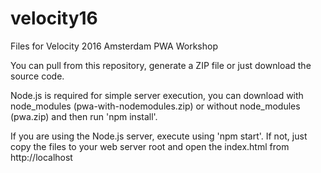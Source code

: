# velocity16
Files for Velocity 2016 Amsterdam PWA Workshop

You can pull from this repository, generate a ZIP file or just download the source code.

Node.js is required for simple server execution, you can download with node_modules (pwa-with-nodemodules.zip) or without node_modules (pwa.zip) and then run 'npm install'.

If you are using the Node.js server, execute using 'npm start'. If not, just copy the files to your web server root and open the index.html from http://localhost
